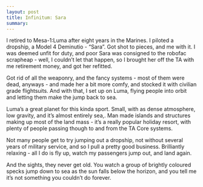```yaml
---
layout: post
title: Infinitum: Sara
summary:
---
```


I retired to Mesa-1:Luma after eight years in the Marines. I piloted a dropship, a Model 4 Deminutio - “Sara”. Got shot to pieces, and me with it. I was deemed unfit for duty, and poor Sara was consigned to the robofac scrapheap - well, I couldn’t let that happen, so I brought her off the TA with me retirement money, and got her refitted.

Got rid of all the weaponry, and the fancy systems - most of them were dead, anyways - and made her a bit more comfy, and stocked it with civilian grade flightsuits. And with that, I set up on Luma, flying people into orbit and letting them make the jump back to sea.

Luma’s a great planet for this kinda sport. Small, with as dense atmosphere, low gravity, and it’s almost entirely sea,. Man made islands and structures making up most of the land mass - it’s a really popular holiday resort, with plenty of people passing though to and from the TA Core systems.

Not many people get to try jumping out a dropship, not without several years of military service, and so I pull a pretty good business. Brilliantly relaxing - all I do is fly up, watch my passengers jump out, and land again.

And the sights, they never get old. You watch a group of brightly coloured specks jump down to sea as the sun falls below the horizon, and you tell me it’s not something you couldn’t do forever.
